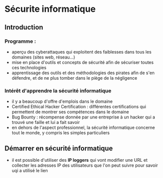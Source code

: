# Sécurite informatique

## Introduction

### Programme :
- aperçu des cyberattaques qui exploitent des faiblesses dans tous les domaines (sites web, réseau...)
- mise en place d'outils et concepts de sécurité afin de sécuriser toutes ces technologies
- apprentissage des outils et des méthodologies des pirates afin de s'en défendre, et de ne plus tomber dans le piège de la négligence

### Intérêt d'apprendre la sécurité informatique
- il y a beaucoup d'offre d'emplois dans le domaine
- Certified Ethical Hacker Certification : différentes certifications qui permettent de montrer ses compétences dans le domaine
- Bug Bounty : récompense donnée par une entreprise à un hacker qui a trouvé une faille et lui a fait savoir
- en dehors de l'aspect professionnel, la sécurité informatique concerne tout le monde, y compris les simples particuliers

## Démarrer en sécurité informatique

- il est possible d'utiliser des **IP loggers** qui vont modifier une URL et collecter les adresses IP des utilisateurs que l'on peut suivre pour savoir uqi a utilisé le lien
